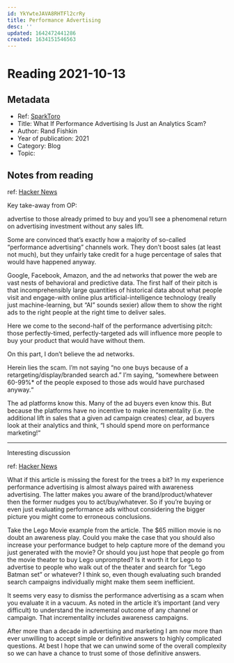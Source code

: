 ```yaml
---
id: YkYwteJAVA8RHTFl2crRy
title: Performance Advertising
desc: ''
updated: 1642472441286
created: 1634151546563
---
```

# Reading 2021-10-13

## Metadata

- Ref: [SparkToro](https://sparktoro.com/blog/what-if-performance-advertising-is-just-an-analytics-scam/)
- Title: What If Performance Advertising Is Just an Analytics Scam?
- Author: Rand Fishkin
- Year of publication: 2021
- Category: Blog
- Topic: 

## Notes from reading

ref: [Hacker News](https://news.ycombinator.com/item?id=28853915)

Key take-away from OP:

advertise to those already primed to buy and you’ll see a phenomenal return on advertising investment without any sales lift.

Some are convinced that’s exactly how a majority of so-called “performance advertising” channels work. They don’t boost sales (at least not much), but they unfairly take credit for a huge percentage of sales that would have happened anyway.

Google, Facebook, Amazon, and the ad networks that power the web are vast nests of behavioral and predictive data. The first half of their pitch is that incomprehensibly large quantities of historical data about what people visit and engage-with online plus artificial-intelligence technology (really just machine-learning, but “AI” sounds sexier) allow them to show the right ads to the right people at the right time to deliver sales.

Here we come to the second-half of the performance advertising pitch: those perfectly-timed, perfectly-targeted ads will influence more people to buy your product that would have without them.

On this part, I don’t believe the ad networks.

Herein lies the scam. I’m not saying “no one buys because of a retargeting/display/branded search ad.” I’m saying, “somewhere between 60-99%* of the people exposed to those ads would have purchased anyway.“

The ad platforms know this. Many of the ad buyers even know this. But because the platforms have no incentive to make incrementality (i.e. the additional lift in sales that a given ad campaign creates) clear, ad buyers look at their analytics and think, “I should spend more on performance marketing!“

---
Interesting discussion

ref: [Hacker News](https://news.ycombinator.com/item?id=28855786)

What if this article is missing the forest for the trees a bit? In my experience performance advertising is almost always paired with awareness advertising. The latter makes you aware of the brand/product/whatever then the former nudges you to act/buy/whatever.
So if you’re buying or even just evaluating performance ads without considering the bigger picture you might come to erroneous conclusions.

Take the Lego Movie example from the article. The $65 million movie is no doubt an awareness play. Could you make the case that you should also increase your performance budget to help capture more of the demand you just generated with the movie? Or should you just hope that people go from the movie theater to buy Lego unprompted? Is it worth it for Lego to advertise to people who walk out of the theater and search for “Lego Batman set” or whatever? I think so, even though evaluating such branded search campaigns individually might make them seem inefficient.

It seems very easy to dismiss the performance advertising as a scam when you evaluate it in a vacuum. As noted in the article it’s important (and very difficult) to understand the incremental outcome of any channel or campaign. That incrementality includes awareness campaigns.

After more than a decade in advertising and marketing I am now more than ever unwilling to accept simple or definitive answers to highly complicated questions. At best I hope that we can unwind some of the overall complexity so we can have a chance to trust some of those definitive answers.